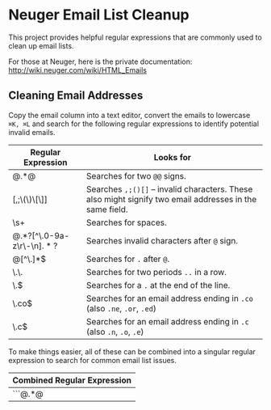 # Neuger Email List Cleanup
This project provides helpful regular expressions that are commonly used to clean up email lists.

For those at Neuger, here is the private documentation:
http://wiki.neuger.com/wiki/HTML_Emails

## Cleaning Email Addresses
Copy the email column into a text editor, convert the emails to lowercase `⌘K, ⌘L` and search for the following regular expressions to identify potential invalid emails.

| Regular Expression         | Looks for                                                                                                     |
|----------------------------|---------------------------------------------------------------------------------------------------------------|
| @.*@                       | Searches for two `@@` signs.                                                                                   |
| [,;\\(\\)\\[\\]]               | Searches `,;()[]` – invalid characters. These also might signify two email addresses in the same field.       |
| \s+                        | Searches for spaces.                                                                                          |
| @.*?[^\\.0-9a-z\\r\\-\\n$].*?$ | Searches invalid characters after `@` sign.                                                                   |
| @[^\\.]*$                   | Searches for `.` after `@`.                                                                                   |
| \\.\\.                       | Searches for two periods `..` in a row.                                                                       |
| \\.$                        | Searches for a `.` at the end of the line.                                                                    |
| \\.co$                      | Searches for an email address ending in `.co` (also `.ne`, `.or`, `.ed`)                                      |
| \\.c$                       | Searches for an email address ending in `.c` (also `.n`, `.o`, `.e`)                                          |

To make things easier, all of these can be combined into a singular regular expression to search for common email list issues.

| Combined Regular Expression                                                                                     |
|-----------------------------------------------------------------------------------------------------------------|
| ```@.*@|[,;\(\)\[\]]| +|@.*?[^\.0-9a-z\r\-\n$].*?$\|@[^\.]*$|\.\.|\.$|\.co?$|\.ne?$|\.or?$|\.ed?$|\.go?$``` |

